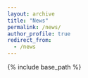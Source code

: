 ```yaml
---
layout: archive
title: "News"
permalink: /news/
author_profile: true
redirect_from:
  - /news
---
```


{% include base_path %}
